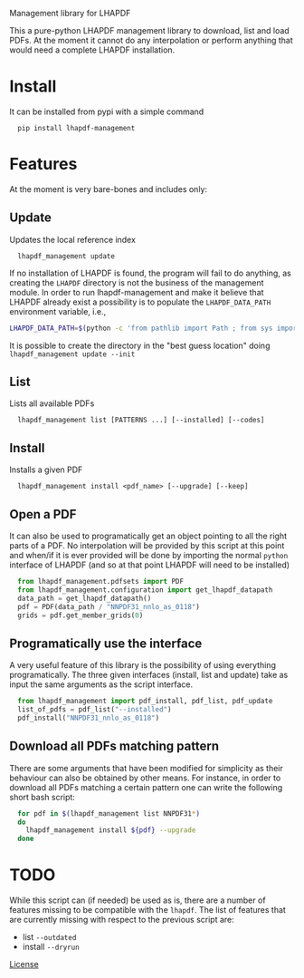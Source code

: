Management library for LHAPDF

This a pure-python LHAPDF management library to download, list and load PDFs.
At the moment it cannot do any interpolation or perform anything that would need a complete LHAPDF installation.


# Install

It can be installed from pypi with a simple command

```
  pip install lhapdf-management
```

# Features

At the moment is very bare-bones and includes only:

## Update

Updates the local reference index

```
  lhapdf_management update
```

If no installation of LHAPDF is found, the program will fail to do anything, as creating the `LHAPDF` directory is not the business of the management module.
In order to run lhapdf-management and make it believe that LHAPDF already exist a possibility is to populate the `LHAPDF_DATA_PATH` environment variable, i.e.,

```bash
LHAPDF_DATA_PATH=$(python -c 'from pathlib import Path ; from sys import prefix ; print(Path(prefix) / "share" / "LHAPDF")' ; lhapdf-management update
```

It is possible to create the directory in the "best guess location" doing `lhapdf_management update --init`

## List

Lists all available PDFs

```
  lhapdf_management list [PATTERNS ...] [--installed] [--codes]
```

## Install

Installs a given PDF

```
  lhapdf_management install <pdf_name> [--upgrade] [--keep]
```

## Open a PDF

It can also be used to programatically get an object pointing to all the right parts of a PDF.
No interpolation will be provided by this script at this point and when/if it is ever provided
will be done by importing the normal `python` interface of LHAPDF (and so at that point LHAPDF
will need to be installed)

```python
  from lhapdf_management.pdfsets import PDF
  from lhapdf_management.configuration import get_lhapdf_datapath
  data_path = get_lhapdf_datapath()
  pdf = PDF(data_path / "NNPDF31_nnlo_as_0118")
  grids = pdf.get_member_grids(0)
```

## Programatically use the interface

A very useful feature of this library is the possibility of using everything programatically.
The three given interfaces (install, list and update) take as input the same arguments
as the script interface.

```python
  from lhapdf_management import pdf_install, pdf_list, pdf_update
  list_of_pdfs = pdf_list("--installed")
  pdf_install("NNPDF31_nnlo_as_0118")
```

## Download all PDFs matching pattern

There are some arguments that have been modified for simplicity as their behaviour can also
be obtained by other means.
For instance, in order to download all PDFs matching a certain pattern one can write the
following short bash script:

```bash
  for pdf in $(lhapdf_management list NNPDF31*)
  do
    lhapdf_management install ${pdf} --upgrade
  done
```

# TODO
While this script can (if needed) be used as is, there are a number of features missing to be compatible with the `lhapdf`.
The list of features that are currently missing with respect to the previous script are:

- list ``--outdated``
- install ``--dryrun``

[License](https://gitlab.com/hepcedar/lhapdf/-/blob/master/COPYING)
